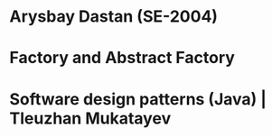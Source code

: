 # Arysbay Dastan (SE-2004)

# Factory and Abstract Factory

# Software design patterns (Java) | Tleuzhan Mukatayev
